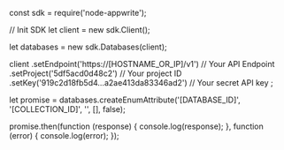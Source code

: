 const sdk = require('node-appwrite');

// Init SDK
let client = new sdk.Client();

let databases = new sdk.Databases(client);

client
    .setEndpoint('https://[HOSTNAME_OR_IP]/v1') // Your API Endpoint
    .setProject('5df5acd0d48c2') // Your project ID
    .setKey('919c2d18fb5d4...a2ae413da83346ad2') // Your secret API key
;

let promise = databases.createEnumAttribute('[DATABASE_ID]', '[COLLECTION_ID]', '', [], false);

promise.then(function (response) {
    console.log(response);
}, function (error) {
    console.log(error);
});